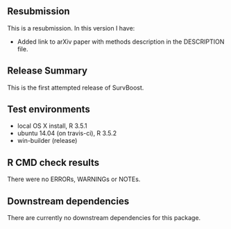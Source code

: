 ## Resubmission
This is a resubmission. In this version I have:

* Added link to arXiv paper with methods description in the DESCRIPTION file. 

## Release Summary
This is the first attempted release of SurvBoost. 

## Test environments
* local OS X install, R 3.5.1
* ubuntu 14.04 (on travis-ci), R 3.5.2
* win-builder (release)

## R CMD check results
There were no ERRORs, WARNINGs or NOTEs. 

## Downstream dependencies
There are currently no downstream dependencies for this package. 